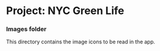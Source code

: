 # Project: NYC Green Life
### Images folder

This directory contains the image icons to be read in the app.